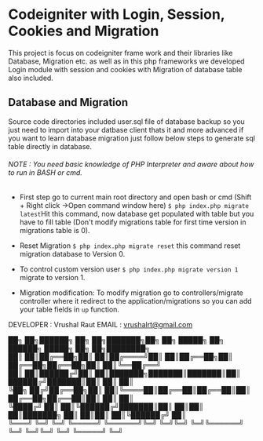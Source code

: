 # Codeigniter with Login, Session, Cookies and Migration
This project is focus on codeigniter frame work and their libraries like Database, Migration etc. as well as in this php frameworks we developed Login module with session and cookies with Migration of database table also included.

## Database and Migration
Source code directories included user.sql file of database backup so you just need to import into your datbase client thats it and more advanced if you want to learn database migration just follow below steps to generate sql table directly in database.
###### NOTE : You need basic knowledge of PHP Interpreter and aware about how to run in BASH or cmd.

* First step go to current main root directory and open bash or cmd (Shift + Right click ->Open command window here) ```$ php index.php migrate latest```Hit this command, now database get populated with table but you have to fill table (Don't modify migrations table for first time version in migrations table is 0).

* Reset Migration ```$ php index.php migrate reset``` this command reset migration database to Version 0.

* To control custom version user ```$ php index.php migrate version 1``` migrate to version 1.

* Migration modification: To modify migration go to controllers/migrate controller where it redirect to the application/migrations so you can add your table fields in ```up``` function.

DEVELOPER	: Vrushal Raut
EMAIL		: vrushalrt@gmail.com


██╗   ██╗██████╗ ██╗   ██╗███████╗██╗  ██╗ █████╗ ██╗         ██████╗  █████╗ ██╗   ██╗████████╗    
██║   ██║██╔══██╗██║   ██║██╔════╝██║  ██║██╔══██╗██║         ██╔══██╗██╔══██╗██║   ██║╚══██╔══╝    
██║   ██║██████╔╝██║   ██║███████╗███████║███████║██║         ██████╔╝███████║██║   ██║   ██║       
╚██╗ ██╔╝██╔══██╗██║   ██║╚════██║██╔══██║██╔══██║██║         ██╔══██╗██╔══██║██║   ██║   ██║       
 ╚████╔╝ ██║  ██║╚██████╔╝███████║██║  ██║██║  ██║███████╗    ██║  ██║██║  ██║╚██████╔╝   ██║       
  ╚═══╝  ╚═╝  ╚═╝ ╚═════╝ ╚══════╝╚═╝  ╚═╝╚═╝  ╚═╝╚══════╝    ╚═╝  ╚═╝╚═╝  ╚═╝ ╚═════╝    ╚═╝       
                                                                                                    
		